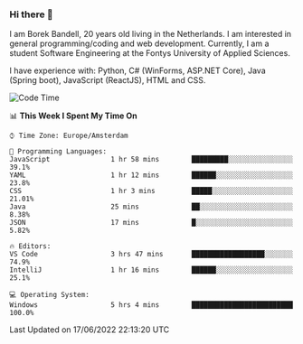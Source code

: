 ### Hi there 👋

I am Borek Bandell, 20 years old living in the Netherlands. I am interested in general programming/coding and web development. Currently, I am a student Software Engineering at the Fontys University of Applied Sciences.

I have experience with: Python, C# (WinForms, ASP.NET Core), Java (Spring boot), JavaScript (ReactJS), HTML and CSS.

<!--START_SECTION:waka-->
![Code Time](http://img.shields.io/badge/Code%20Time-0%20secs-blue)

📊 **This Week I Spent My Time On** 

```text
⌚︎ Time Zone: Europe/Amsterdam

💬 Programming Languages: 
JavaScript               1 hr 58 mins        █████████░░░░░░░░░░░░░░░░   39.1% 
YAML                     1 hr 12 mins        ██████░░░░░░░░░░░░░░░░░░░   23.8% 
CSS                      1 hr 3 mins         █████░░░░░░░░░░░░░░░░░░░░   21.01% 
Java                     25 mins             ██░░░░░░░░░░░░░░░░░░░░░░░   8.38% 
JSON                     17 mins             █░░░░░░░░░░░░░░░░░░░░░░░░   5.82%

🔥 Editors: 
VS Code                  3 hrs 47 mins       ██████████████████░░░░░░░   74.9% 
IntelliJ                 1 hr 16 mins        ██████░░░░░░░░░░░░░░░░░░░   25.1%

💻 Operating System: 
Windows                  5 hrs 4 mins        █████████████████████████   100.0%

```


 Last Updated on 17/06/2022 22:13:20 UTC
<!--END_SECTION:waka-->

<!--**tcBorek2002/tcBorek2002** is a ✨ _special_ ✨ repository because its `README.md` (this file) appears on your GitHub profile.

Here are some ideas to get you started:

- 🔭 I’m currently working on ...
- 🌱 I’m currently learning ...
- 👯 I’m looking to collaborate on ...
- 🤔 I’m looking for help with ...
- 💬 Ask me about ...
- 📫 How to reach me: ...
- 😄 Pronouns: ...
- ⚡ Fun fact: ...
-->
